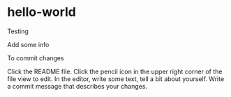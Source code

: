 # hello-world
Testing

Add some info

To commit changes

Click the README file.
Click the pencil icon in the upper right corner of the file view to edit.
In the editor, write some text, tell a bit about yourself.
Write a commit message that describes your changes.
